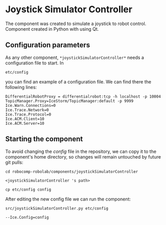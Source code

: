 # Joystick Simulator Controller

The component was created to simulate a joystick to robot control. Component created in Python with using Qt.


## Configuration parameters
As any other component,
``` *joystickSimulatorController* ```
needs a configuration file to start. In

    etc/config

you can find an example of a configuration file. We can find there the following lines:

    DifferentialRobotProxy = differentialrobot:tcp -h localhost -p 10004
    TopicManager.Proxy=IceStorm/TopicManager:default -p 9999
    Ice.Warn.Connections=0
    Ice.Trace.Network=0
    Ice.Trace.Protocol=0
    Ice.ACM.Client=10
    Ice.ACM.Server=10

    
## Starting the component
To avoid changing the *config* file in the repository, we can copy it to the component's home directory, so changes will remain untouched by future git pulls:

    cd robocomp-robolab/components/joystickSimulatorController

``` <joystickSimulatorController 's path> ```

    cp etc/config config
    
After editing the new config file we can run the component:


```src/joystickSimulatorController.py etc/config ```

    --Ice.Config=config
